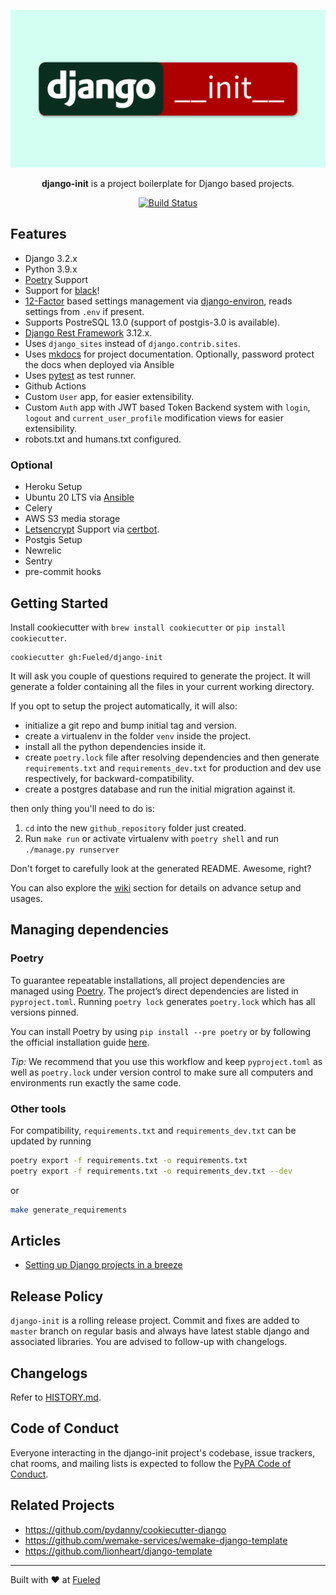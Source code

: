 <p align="center">
  <img src="https://raw.githubusercontent.com/Fueled/django-init/master/.github/django-init-logo.png">
</p>

<p align="center">
<strong>django-init</strong> is a project boilerplate for Django based projects.
</p>

<p align="center">
    <a href="https://travis-ci.com/Fueled/django-init"><img src="https://travis-ci.com/Fueled/django-init.svg?branch=master" alt='Build Status'></a>
</p>

## Features

- Django 3.2.x
- Python 3.9.x
- [Poetry][poetry] Support
- Support for [black](https://pypi.org/project/black/)!
- [12-Factor][12factor] based settings management via [django-environ], reads settings from `.env` if present.
- Supports PostreSQL 13.0 (support of postgis-3.0 is available).
- [Django Rest Framework][drf] 3.12.x.
- Uses `django_sites` instead of `django.contrib.sites`.
- Uses [mkdocs] for project documentation. Optionally, password protect the docs when deployed via Ansible
- Uses [pytest] as test runner.
- Github Actions
- Custom `User` app, for easier extensibility.
- Custom `Auth` app with JWT based Token Backend system with `login`, `logout` and `current_user_profile` modification views for easier extensibility.
- robots.txt and humans.txt configured.

### Optional
- Heroku Setup
- Ubuntu 20 LTS via [Ansible]
- Celery
- AWS S3 media storage
- [Letsencrypt](https://letsencrypt.org/) Support via [certbot](https://certbot.eff.org).
- Postgis Setup
- Newrelic
- Sentry
- pre-commit hooks


## Getting Started

Install cookiecutter with `brew install cookiecutter` or `pip install cookiecutter`.

```
cookiecutter gh:Fueled/django-init
```

It will ask you couple of questions required to generate the project. It will generate a folder containing all the files in your current working directory.

If you opt to setup the project automatically, it will also:
- initialize a git repo and bump initial tag and version.
- create a virtualenv in the folder `venv` inside the project.
- install all the python dependencies inside it.
- create `poetry.lock` file after resolving dependencies and then generate `requirements.txt` and `requirements_dev.txt` for production and dev use respectively, for backward-compatibility.
- create a postgres database and run the initial migration against it.

then only thing you'll need to do is:

1. `cd` into the new `github_repository` folder just created.
2. Run `make run` or activate virtualenv with `poetry shell` and run `./manage.py runserver`

Don't forget to carefully look at the generated README. Awesome, right?

You can also explore the [wiki] section for details on advance setup and usages.

## Managing dependencies

### Poetry

To guarantee repeatable installations, all project dependencies are managed using [Poetry](https://python-poetry.org/). The project’s direct dependencies are listed in `pyproject.toml`.
Running `poetry lock` generates `poetry.lock` which has all versions pinned.

You can install Poetry by using `pip install --pre poetry` or by following the official installation guide [here](https://github.com/python-poetry/poetry#installation).

*Tip:* We recommend that you use this workflow and keep `pyproject.toml` as well as `poetry.lock` under version control to make sure all computers and environments run exactly the same code.

### Other tools

For compatibility, `requirements.txt` and `requirements_dev.txt` can be updated by running

```bash
poetry export -f requirements.txt -o requirements.txt
poetry export -f requirements.txt -o requirements_dev.txt --dev
```

or

```bash
make generate_requirements
```

## Articles

- [Setting up Django projects in a breeze](https://medium.com/fueled-engineering/setting-up-django-projects-in-a-breeze-36c715cc9a6f)

## Release Policy

`django-init` is a rolling release project. Commit and fixes are added to `master` branch on regular basis and always have latest stable django and associated libraries. You are advised to follow-up with changelogs.

## Changelogs

Refer to [HISTORY.md](HISTORY.md).

## Code of Conduct

Everyone interacting in the django-init project's codebase, issue trackers, chat rooms, and mailing lists is expected to follow the [PyPA Code of Conduct](https://www.pypa.io/en/latest/code-of-conduct/).

## Related Projects

- https://github.com/pydanny/cookiecutter-django
- https://github.com/wemake-services/wemake-django-template
- https://github.com/lionheart/django-template

--------

Built with ♥ at [Fueled](https://fueled.com)

[wiki]: https://github.com/Fueled/django-init/wiki
[poetry]: https://python-poetry.org/docs/
[mkdocs]: http://www.mkdocs.org/
[12factor]: http://12factor.net
[pytest]: http://pytest.org/
[django-environ]: https://github.com/joke2k/django-environ
[Ansible]: http://docs.ansible.com/index.html
[drf]: http://www.django-rest-framework.org/

